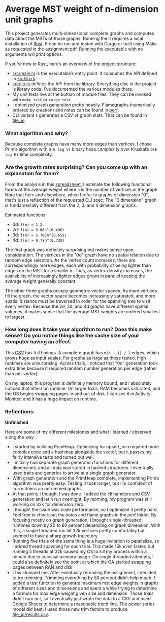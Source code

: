 # Average MST weight of n-dimension unit graphs

This project generates multi-dimensional complete graphs and computes data about the MSTs of those graphs. Running the it requires a local installation of [Rust](https://www.rust-lang.org/tools/install). It can be run and tested with Cargo or built using Make as requested in the assignment pdf. Running the executable with no arguments will print options.

If you’re new to Rust, here’s an overview of the project structure:
- [src/main.rs](src/main.rs) is the executable’s entry point. It consumes the API defined in [src/lib.rs](src/lib.rs). 
- [src/lib.rs](src/lib.rs) defines the API from the library. Everything else in the project is library code. I’ve documented the various modules there.
- My unit tests live at the bottom of module files. They can be invoked with `make test` or `cargo test`. 
- I optimized graph generation pretty heavily. Flamegraphs (numerically ordered by creation) and notes can be found in [perf](perf).
- CLI variant `1` generates a CSV of graph stats. That can be found in [file_io](file_io).

### What algorithm and why?
Because complete graphs have many more edges than vertices, I chose Prim’s algorithm with `O(E log V)` binary heap complexity over Kruskal’s `O(E log E)` time complexity.

### Are the growth rates surprising? Can you come up with an explanation for them?
From the analysis in this [spreadsheet](https://docs.google.com/spreadsheets/d/19qFHtJvxhMoOoyb4R_D_k1B6aBKsx1p6voae2ElizY0/edit?usp=sharing), I estimate the following functional forms of the average weight where `n` is the number of vertices in the graph. Note that here and elsewhere, when I refer to graphs of dimension "0", that's just a reflection of the requested CLI spec. The "0 dimension" graph is fundamentally different from the 2, 3, and 4 dimension graphs.

Estimated functions:
- 0d: `f(n) = 1.2`
- 2d: `f(n) = 0.68n^(0.496)`
- 3d: `f(n) = 0.708n^(0.659)`
- 4d: `f(n) = 0.78n^(0.739)`

The first graph was definitely surprising but makes sense upon consideration. The vertices in the "0d" graph have no spatial relation due to random edge selection. As the vertex count increases, there are correspondingly more edges, each with probability of being lighter than edges on the MST for a smaller `n`. Thus, as vertex density increases, the availability of increasingly lighter edges grows in parallel keeping the average weight generally constant.

The other three graphs occupy geometric vector spaces. As more vertices fill the graph, the vector space becomes increasingly saturated, and more spatial distance must be traversed in order for the spanning tree to visit every vertex. Because the 2d, 3d, and 4d graphs have different spatial volumes, it makes sense that the average MST weights are ordered smallest to largest.

### How long does it take your algorithm to run? Does this make sense? Do you notice things like the cache size of your computer having an effect.

This [CSV](/file_io/report.csv) has full timings. A complete graph has `n(n - 1) / 2` edges, which grows huge as input scales. For graphs as large as those tested, high runtimes are unsurprising. Across trials, I noticed that "0d" generation took extra time because it required random number generation per edge (rather than per vertex). 

On my laptop, this program is definitely memory bound, and I absolutely noticed that affect on runtime. On larger trials, RAM becomes saturated, and the OS begins swapping pages in and out of disk. I can see it in Activity Monitor, and it has a huge impact on runtime.

### Reflections:

**Unfinished**

Here are some of my different milestones and what I learned / observed along the way:
- I started by building PrimHeap. Optimizing for upsert_min required more complex code and a hashmap alongside the vector, but it passes my fairly intensive tests and turned out well.
- I initially had separate graph generation functions for different dimensions, and all data was stored in hashed structures. I eventually used traits and generics to arrive at a single graph generator.
- With graph generation and the PrimHeap complete, implementing Prim’s algorithm was pretty easy. Testing it took longer, but I’m confident of correctness on untrimmed graphs.
- At that point, I thought I was done. I added the cli handlers and CSV generation and let it run overnight. By morning, my program was still working on 32k for dimension zero.
- I thought the issue was code performance, so I optimized it pretty hard. Feel free to check out the notes and flame graphs in the perf folder. By focusing mostly on graph generation, I brought single-threaded runtimes down by 20 to 80 percent depending on graph dimension. With this, a single threaded run hit 32k vertices pretty comfortably but seemed to have a sharp growth trajectory.
- Running five trials of the same thing is a huge invitation to parallelize, so I added thread spawning for each trial. This made 16k even faster, but running 5 threads at 32k caused my OS to kill my process within a minute due to colossal memory usage. On single threaded attempts, I could also definitely see the point at which the OA started swapping pages between RAN and disk 
- This stumped me. After eventually rereading the assignment, I decided to try trimming. Trimming everything by 50 percent didn’t help much. I added a test function to generate maximum mst edge weights in graphs of different sizes and dimensions and spent a while trying to determine a formula for max edge weight given size and dimension. Those trials didn’t turn out, so I eventually just wrote the data to a CSV and used Google Sheets to determine a reasonable trend line. The power series model did best. I used those new trim factors to produce [file_io/results.csv](file_io/results.csv).
